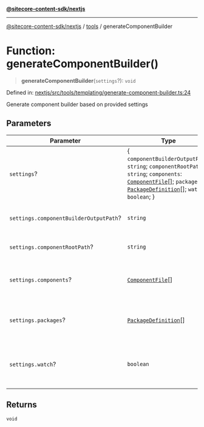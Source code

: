 [**@sitecore-content-sdk/nextjs**](../../README.md)

***

[@sitecore-content-sdk/nextjs](../../README.md) / [tools](../README.md) / generateComponentBuilder

# Function: generateComponentBuilder()

> **generateComponentBuilder**(`settings`?): `void`

Defined in: [nextjs/src/tools/templating/generate-component-builder.ts:24](https://github.com/Sitecore/xmc-jss-dev/blob/4bb0c106fa9ce4e75279e740372f54f09e5c8653/packages/nextjs/src/tools/templating/generate-component-builder.ts#L24)

Generate component builder based on provided settings

## Parameters

| Parameter | Type | Description |
| ------ | ------ | ------ |
| `settings`? | \{ `componentBuilderOutputPath`: `string`; `componentRootPath`: `string`; `components`: [`ComponentFile`](../interfaces/ComponentFile.md)[]; `packages`: [`PackageDefinition`](../interfaces/PackageDefinition.md)[]; `watch`: `boolean`; \} | settings for component builder generation |
| `settings.componentBuilderOutputPath`? | `string` | path to component builder output |
| `settings.componentRootPath`? | `string` | path to components root |
| `settings.components`? | [`ComponentFile`](../interfaces/ComponentFile.md)[] | list of components to include in component builder |
| `settings.packages`? | [`PackageDefinition`](../interfaces/PackageDefinition.md)[] | list of packages to include in component builder |
| `settings.watch`? | `boolean` | whether to watch for changes to component builder sources |

## Returns

`void`
